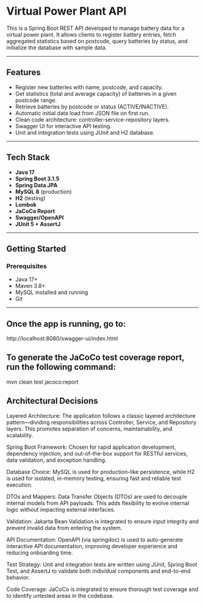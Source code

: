 # Virtual Power Plant API

This is a Spring Boot REST API developed to manage battery data for a virtual power plant. It allows clients to register battery entries, fetch aggregated statistics based on postcode, query batteries by status, and initialize the database with sample data.

---

## Features

- Register new batteries with name, postcode, and capacity.
- Get statistics (total and average capacity) of batteries in a given postcode range.
- Retrieve batteries by postcode or status (ACTIVE/INACTIVE).
- Automatic initial data load from JSON file on first run.
- Clean code architecture: controller-service-repository layers.
- Swagger UI for interactive API testing.
- Unit and integration tests using JUnit and H2 database.

---

## Tech Stack

- **Java 17**
- **Spring Boot 3.1.5**
- **Spring Data JPA**
- **MySQL 8** (production)
- **H2** (testing)
- **Lombok**
- **JaCoCo Report**
- **Swagger/OpenAPI**
- **JUnit 5 + AssertJ**

---

## Getting Started

### Prerequisites

- Java 17+
- Maven 3.8+
- MySQL installed and running
- Git

---

## Once the app is running, go to:

http://localhost:8080/swagger-ui/index.html

## To generate the JaCoCo test coverage report, run the following command:

mvn clean test jacoco:report

## Architectural Decisions

Layered Architecture: The application follows a classic layered architecture pattern—dividing responsibilities across Controller, Service, and Repository layers. This promotes separation of concerns, maintainability, and scalability.

Spring Boot Framework: Chosen for rapid application development, dependency injection, and out-of-the-box support for RESTful services, data validation, and exception handling.

Database Choice: MySQL is used for production-like persistence, while H2 is used for isolated, in-memory testing, ensuring fast and reliable test execution.

DTOs and Mappers: Data Transfer Objects (DTOs) are used to decouple internal models from API payloads. This adds flexibility to evolve internal logic without impacting external interfaces.

Validation: Jakarta Bean Validation is integrated to ensure input integrity and prevent invalid data from entering the system.

API Documentation: OpenAPI (via springdoc) is used to auto-generate interactive API documentation, improving developer experience and reducing onboarding time.

Test Strategy: Unit and integration tests are written using JUnit, Spring Boot Test, and AssertJ to validate both individual components and end-to-end behavior.

Code Coverage: JaCoCo is integrated to ensure thorough test coverage and to identify untested areas in the codebase.
